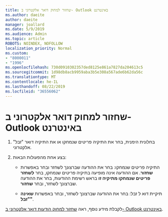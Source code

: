 ```yaml
---
title: שחזור למחוק דואר אלקטרוני ב- Outlook באינטרנט
ms.author: daeite
author: daeite
manager: joallard
ms.date: 5/9/2019
ms.audience: Admin
ms.topic: article
ROBOTS: NOINDEX, NOFOLLOW
localization_priority: Normal
ms.custom:
- "8000011"
- "1996"
ms.openlocfilehash: 730d0910302357ded8125e861a7827da204613c5
ms.sourcegitcommit: 1d98db8acb9959aba3b5e308a567ade6b62da56c
ms.translationtype: MT
ms.contentlocale: he-IL
ms.lasthandoff: 08/22/2019
ms.locfileid: "36556062"
---
```

# <a name="recover-deleted-email-in-outlook-on-the-web"></a>שחזור למחוק דואר אלקטרוני ב- Outlook באינטרנט

1. בחלונית הימנית, בחר את התיקיה פריטים שנמחקו או את התיקיה דואר "זבל" אלקטרוני.

2. בצע אחת מהפעולות הבאות:

    - התיקיה פריטים שנמחקו: בחר את ההודעה שברצונך לשחזר ובחר באפשרות **שחזור**. אם ההודעה אינה מופיעה בתיקיה פריטים שנמחקו, בחר **לשחזר פריטים שנמחקו מתיקיה זו** בראש רשימת ההודעות, בחר את ההודעה שברצונך לשחזר, ובחר **שחזור**.

    - תיקיית דוא ל זבל: בחר את ההודעה שברצונך לשחזר, ובחר באפשרות **שאינה "זבל"**.

לקבלת מידע נוסף, ראה [שחזור למחוק הודעות דואר אלקטרוני ב- Outlook באינטרנט](https://support.office.com/article/a8ca78ac-4721-4066-95dd-571842e9fb11).